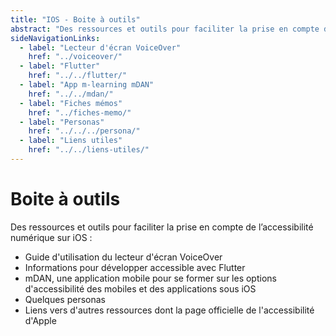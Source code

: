 ```yaml
---
title: "IOS - Boite à outils"
abstract: "Des ressources et outils pour faciliter la prise en compte de l’accessibilité numérique sur iOS"
sideNavigationLinks:
  - label: "Lecteur d'écran VoiceOver"
    href: "../voiceover/"
  - label: "Flutter"
    href: "../../flutter/"
  - label: "App m-learning mDAN"
    href: "../../mdan/"
  - label: "Fiches mémos"
    href: "../fiches-memo/"
  - label: "Personas"
    href: "../../../persona/"
  - label: "Liens utiles"
    href: "../../liens-utiles/"
---
```


# Boite à outils

Des ressources et outils pour faciliter la prise en compte de l’accessibilité numérique sur iOS :

- Guide d'utilisation du lecteur d'écran <span lang="en">VoiceOver</span>
- Informations pour développer accessible avec Flutter
- mDAN, une application mobile pour se former sur les options d'accessibilité des mobiles et des applications sous iOS
- Quelques personas
- Liens vers d'autres ressources dont la page officielle de l'accessibilité d'Apple
